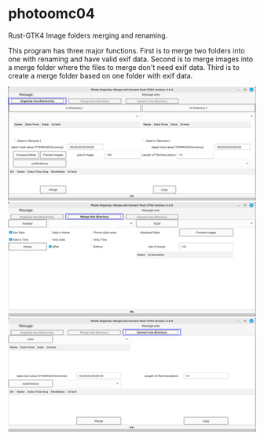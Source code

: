 # photoomc04
Rust-GTK4 Image folders merging and renaming.

This program has three major functions. First is to merge two folders into one with renaming and have valid exif data. Second is to merge images into a merge folder where the files to merge don't need exif data. Third is to create a merge folder based on one folder with exif data. 

<img src="images/orgtwo.png" width="800px" />
<img src="images/merge.png" width="800px" />
<img src="images/convert.png" width="800px" />
